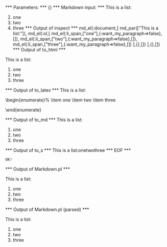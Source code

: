 
*** Parameters: ***
{}
*** Markdown input: ***
This is a list:

2. one
2. two
3. three
*** Output of inspect ***
md_el(:document,[
	md_par(["This is a list:"]),
	md_el(:ol,[
		md_el(:li_span,["one"],{:want_my_paragraph=>false},[]),
		md_el(:li_span,["two"],{:want_my_paragraph=>false},[]),
		md_el(:li_span,["three"],{:want_my_paragraph=>false},[])
	],{},[])
],{},[])
*** Output of to_html ***

<p>This is a list:</p>

<ol>
<li>one</li>

<li>two</li>

<li>three</li>
</ol>

*** Output of to_latex ***
This is a list:

\begin{enumerate}%
\item one
\item two
\item three

\end{enumerate}

*** Output of to_md ***
This is a list:

1.  one
2.  two
3.  three


*** Output of to_s ***
This is a list:onetwothree
*** EOF ***



	OK!



*** Output of Markdown.pl ***
<p>This is a list:</p>

<ol>
<li>one</li>
<li>two</li>
<li>three</li>
</ol>

*** Output of Markdown.pl (parsed) ***
<p>This is a list:</p
    ><ol>
<li>one</li
      >
<li>two</li
      >
<li>three</li
      >
</ol
  >